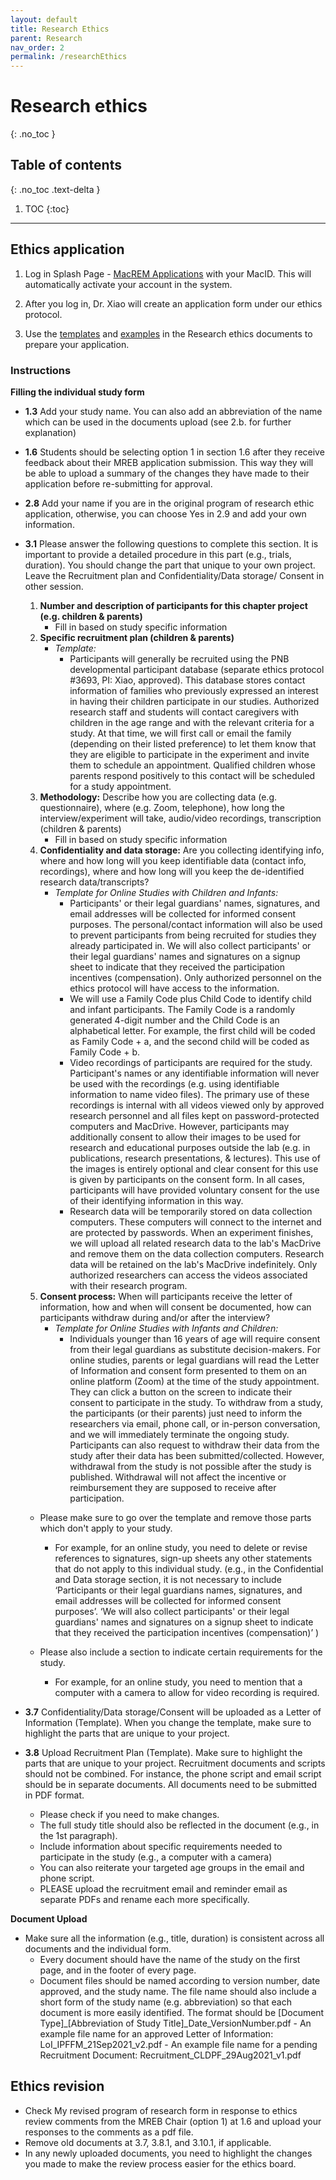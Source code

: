 ```yaml
---
layout: default
title: Research Ethics
parent: Research
nav_order: 2
permalink: /researchEthics
---
```


# Research ethics
{: .no_toc }

## Table of contents
{: .no_toc .text-delta }

1. TOC
{:toc}

---

## Ethics application
1. Log in Splash Page - [MacREM Applications](https://macrem.mcmaster.ca/) with your MacID. This will automatically activate your account in the system. 

2. After you log in, Dr. Xiao will create an application form under our ethics protocol. 

3. Use the [templates](https://mcmasteru365.sharepoint.com/:f:/r/sites/labtest/Shared%20Documents/Research%20ethics%20documents/Templates?csf=1&web=1&e=xikbEd) and [examples](https://mcmasteru365.sharepoint.com/:f:/r/sites/labtest/Shared%20Documents/Research%20ethics%20documents/Examples?csf=1&web=1&e=sChwzM) in the Research ethics documents to prepare your application. 

### Instructions 

 **Filling the individual study form**
- **1.3** Add your study name. You can also add an abbreviation of the name which can be used in the documents upload (see 2.b. for further explanation)
- **1.6** Students should be selecting option 1 in section 1.6 after they receive feedback about their MREB application submission. This way they will be able to upload a summary of the changes they have made to their application before re-submitting for approval.
- **2.8** Add your name if you are in the original program of research ethic application, otherwise, you can choose Yes in 2.9 and add your own information.
- **3.1** Please answer the following questions to complete this section. It is important to provide a detailed procedure in this part (e.g., trials, duration). You should change the part that unique to your own project. Leave the Recruitment plan and Confidentiality/Data storage/ Consent in other session.
	1. **Number and description of participants for this chapter project (e.g. children & parents)**
		- Fill in based on study specific information
	2. **Specific recruitment plan (children & parents)**
		- *Template:*
			- Participants will generally be recruited using the PNB developmental participant database (separate ethics protocol #3693, PI: Xiao, approved). This database stores contact information of families who previously expressed an interest in having their children participate in our studies. Authorized research staff and students will contact caregivers with children in the age range and with the relevant criteria for a study. At that time, we will first call or email the family (depending on their listed preference) to let them know that they are eligible to participate in the experiment and invite them to schedule an appointment. Qualified children whose parents respond positively to this contact will be scheduled for a study appointment.
	3. **Methodology:** Describe how you are collecting data (e.g. questionnaire), where (e.g. Zoom, telephone), how long the interview/experiment will take, audio/video recordings, transcription (children & parents)
		- Fill in based on study specific information
	4. **Confidentiality and data storage:** Are you collecting identifying info, where and how long will you keep identifiable data (contact info, recordings), where and how long will you keep the de-identified research data/transcripts?
		- *Template for Online Studies with Children and Infants:* 
			- Participants' or their legal guardians' names, signatures, and email addresses will be collected for informed consent purposes. The personal/contact information will also be used to prevent participants from being recruited for studies they already participated in. We will also collect participants' or their legal guardians' names and signatures on a signup sheet to indicate that they received the participation incentives (compensation). Only authorized personnel on the ethics protocol will have access to the information.
			- We will use a Family Code plus Child Code to identify child and infant participants. The Family Code is a randomly generated 4-digit number and the Child Code is an alphabetical letter. For example, the first child will be coded as Family Code + a, and the second child will be coded as Family Code + b.
			- Video recordings of participants are required for the study. Participant's names or any identifiable information will never be used with the recordings (e.g. using identifiable information to name video files). The primary use of these recordings is internal with all videos viewed only by approved research personnel and all files kept on password-protected computers and MacDrive. However, participants may additionally consent to allow their images to be used for research and educational purposes outside the lab (e.g. in publications, research presentations, & lectures). This use of the images is entirely optional and clear consent for this use is given by participants on the consent form. In all cases, participants will have provided voluntary consent for the use of their identifying information in this way.
			- Research data will be temporarily stored on data collection computers. These computers will connect to the internet and are protected by passwords. When an experiment finishes, we will upload all related research data to the lab's MacDrive and remove them on the data collection computers. Research data will be retained on the lab's MacDrive indefinitely. Only authorized researchers can access the videos associated with their research program.
	5. **Consent process:** When will participants receive the letter of information, how and when will consent be documented, how can participants withdraw during            and/or after the interview?
		- *Template for Online Studies with Infants and Children:* 
			- Individuals younger than 16 years of age will require consent from their legal guardians as substitute decision-makers. For online studies, parents or legal guardians will read the Letter of Information and consent form presented to them on an online platform (Zoom) at the time of the study appointment. They can click a button on the screen to indicate their consent to participate in the study. To withdraw from a study, the participants (or their parents) just need to inform the researchers via email, phone call, or in-person conversation, and we will immediately terminate the ongoing study. Participants can also request to withdraw their data from the study after their data has been submitted/collected. However, withdrawal from the study is not possible after the study is published. Withdrawal will not affect the incentive or reimbursement they are supposed to receive after participation.

	- Please make sure to go over the template and remove those parts which don't apply to your study.
		- For example, for an online study, you need to delete or revise references to signatures, sign-up sheets any other statements that do not apply to this               individual study. (e.g., in the Confidential and Data storage section, it is not necessary to include ‘Participants or their legal guardians names,                 signatures, and email addresses will be collected for informed consent purposes’. ‘We will also collect participants' or their legal guardians' names               and signatures on a signup sheet to indicate that they received the participation incentives (compensation)’ )

	- Please also include a section to indicate certain requirements for the study. 
		- For example, for an online study, you need to mention that a computer with a camera to allow for video recording is required.

- **3.7** Confidentiality/Data storage/Consent will be uploaded as a Letter of Information (Template). When you change the template, make sure to highlight the parts that are unique to your project.
- **3.8** Upload Recruitment Plan (Template). Make sure to highlight the parts that are unique to your project. Recruitment documents and scripts should not be combined. For instance, the phone script and email script should be in separate documents. All documents need to be submitted in PDF format.
	- Please check if you need to make changes.
	- The full study title should also be reflected in the document (e.g., in the 1st paragraph). 
	- Include information about specific requirements needed to participate in the study (e.g., a computer with a camera)
	- You can also reiterate your targeted age groups in the email and phone script.
	- PLEASE upload the recruitment email and reminder email as separate PDFs and rename each more specifically.

**Document Upload**
- Make sure all the information (e.g., title, duration) is consistent across all documents and the individual form.
	- Every document should have the name of the study on the first page, and in the footer of every page.
	- Document files should be named according to version number, date approved, and the study name. The file name should also include a short form of the study name (e.g. abbreviation) so that each document is more easily identified. The format should be [Document Type]_[Abbreviation of Study Title]_Date_VersionNumber.pdf
			- An example file name for an approved Letter of Information: LoI_IPFFM_21Sep2021_v2.pdf
			- An example file name for a pending Recruitment Document: Recruitment_CLDPF_29Aug2021_v1.pdf

## Ethics revision
* Check My revised program of research form in response to ethics review comments from the MREB Chair (option 1) at 1.6 and upload your responses to the comments as a pdf file.
*  Remove old documents at 3.7, 3.8.1, and 3.10.1, if applicable.
* In any newly uploaded documents, you need to highlight the changes you made to make the review process easier for the ethics board.

